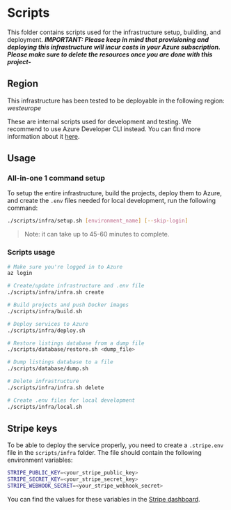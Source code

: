 # Scripts

This folder contains scripts used for the infrastructure setup, building, and deployment.
**_IMPORTANT: Please keep in mind that provisioning and deploying this infrastructure will incur costs in your Azure subscription. Please make sure to delete the resources once you are done with this project-_**

## Region

This infrastructure has been tested to be deployable in the following region: _westeurope_

These are internal scripts used for development and testing. We recommend to use Azure Developer CLI instead. You can find more information about it [here](https://docs.microsoft.com/en-us/cli/azure/install-azure-cli).

## Usage

### All-in-one 1 command setup

To setup the entire infrastructure, build the projects, deploy them to Azure, and create the `.env` files needed for local development, run the following command:

```bash
./scripts/infra/setup.sh [environment_name] [--skip-login]
```

> Note: it can take up to 45-60 minutes to complete.

### Scripts usage

```bash
# Make sure you're logged in to Azure
az login

# Create/update infrastructure and .env file
./scripts/infra/infra.sh create

# Build projects and push Docker images
./scripts/infra/build.sh

# Deploy services to Azure
./scripts/infra/deploy.sh

# Restore listings database from a dump file
./scripts/database/restore.sh <dump_file>

# Dump listings database to a file
./scripts/database/dump.sh

# Delete infrastructure
./scripts/infra/infra.sh delete

# Create .env files for local development
./scripts/infra/local.sh
```

## Stripe keys

To be able to deploy the service properly, you need to create a `.stripe.env` file in the `scripts/infra` folder. The file should contain the following environment variables:

```bash
STRIPE_PUBLIC_KEY=<your_stripe_public_key>
STRIPE_SECRET_KEY=<your_stripe_secret_key>
STRIPE_WEBHOOK_SECRET=<your_stripe_webhook_secret>
```

You can find the values for these variables in the [Stripe dashboard](https://dashboard.stripe.com/test/apikeys).
